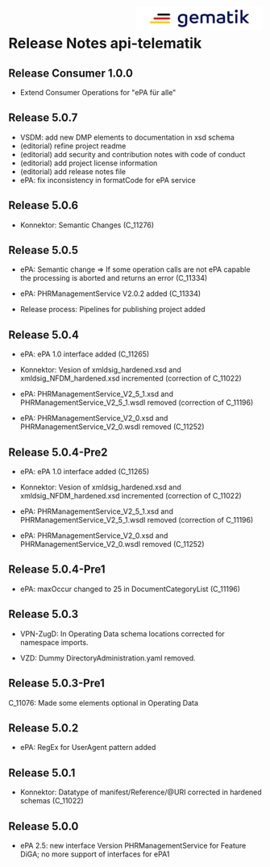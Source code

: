 <img align="right" width="250" height="47" src="images/Gematik_Logo_Flag_With_Background.png"/> <br/>    
 
# Release Notes api-telematik

## Release Consumer 1.0.0
- Extend Consumer Operations for "ePA für alle"

## Release 5.0.7
- VSDM: add new DMP elements to documentation in xsd schema
- (editorial) refine project readme
- (editorial) add security and contribution notes with code of conduct
- (editorial) add project license information
- (editorial) add release notes file
- ePA: fix inconsistency in formatCode for ePA service

## Release 5.0.6
- Konnektor: Semantic Changes (C_11276)


## Release 5.0.5
- ePA: Semantic change => If some operation calls are not ePA capable the processing is aborted and returns an error (C_11334)

- ePA: PHRManagementService V2.0.2 added (C_11334)

- Release process: Pipelines for publishing project added


## Release 5.0.4
- ePA: ePA 1.0 interface added (C_11265)

 
- Konnektor: Vesion of xmldsig_hardened.xsd and xmldsig_NFDM_hardened.xsd incremented (correction of C_11022)

 
- ePA: PHRManagementService_V2_5_1.xsd and PHRManagementService_V2_5_1.wsdl removed (correction of C_11196)

 
- ePA: PHRManagementService_V2_0.xsd and PHRManagementService_V2_0.wsdl removed (C_11252)


## Release 5.0.4-Pre2
- ePA: ePA 1.0 interface added (C_11265)

 
- Konnektor: Vesion of xmldsig_hardened.xsd and xmldsig_NFDM_hardened.xsd incremented (correction of C_11022)

 
- ePA: PHRManagementService_V2_5_1.xsd and PHRManagementService_V2_5_1.wsdl removed (correction of C_11196)

 
- ePA: PHRManagementService_V2_0.xsd and PHRManagementService_V2_0.wsdl removed (C_11252)


## Release 5.0.4-Pre1
- ePA: maxOccur changed to 25 in DocumentCategoryList (C_11196)


## Release 5.0.3
- VPN-ZugD: In Operating Data schema locations corrected for namespace imports.


- VZD: Dummy DirectoryAdministration.yaml removed.


## Release 5.0.3-Pre1
C_11076: Made some elements optional in Operating Data

## Release 5.0.2
- ePA: RegEx for UserAgent pattern added


## Release 5.0.1
- Konnektor: Datatype of manifest/Reference/@URI corrected in hardened schemas (C_11022)



## Release 5.0.0
- ePA 2.5: new interface Version PHRManagementService for Feature DiGA; no more support of interfaces for ePA1
